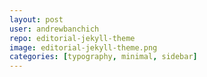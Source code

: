 ```yaml
---
layout: post
user: andrewbanchich
repo: editorial-jekyll-theme
image: editorial-jekyll-theme.png
categories: [typography, minimal, sidebar]
---
```


